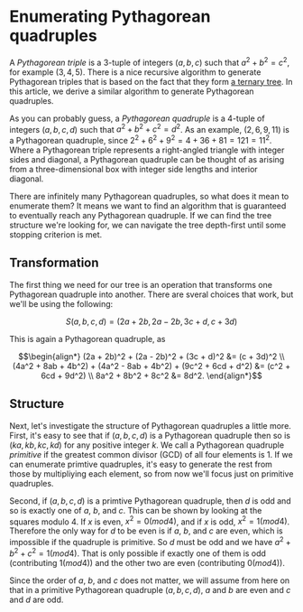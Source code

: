 # Enumerating Pythagorean quadruples

A <i>Pythagorean triple</i> is a 3-tuple of integers $(a, b, c)$ such that $a^2 + b^2 = c^2$, for example $(3, 4, 5)$. There is a nice recursive algorithm to generate Pythagorean triples that is based on the fact that they form [a ternary tree](https://en.wikipedia.org/wiki/Tree_of_primitive_Pythagorean_triples). In this article, we derive a similar algorithm to generate Pythagorean quadruples.

As you can probably guess, a <i>Pythagorean quadruple</i> is a 4-tuple of integers $(a, b, c, d)$ such that $a^2 + b^2 + c^2 = d^2$. As an example, $(2, 6, 9, 11)$ is a Pythagorean quadruple, since $2^2 + 6^2 + 9^2 = 4 + 36 + 81 = 121 = 11^2$. Where a Pythagorean triple represents a right-angled triangle with integer sides and diagonal, a Pythagorean quadruple can be thought of as arising from a three-dimensional box with integer side lengths and interior diagonal.

There are infinitely many Pythagorean quadruples, so what does it mean to enumerate them? It means we want to find an algorithm that is guaranteed to eventually reach any Pythagorean quadruple. If we can find the tree structure we're looking for, we can navigate the tree depth-first until some stopping criterion is met.

## Transformation

The first thing we need for our tree is an operation that transforms one Pythagorean quadruple into another. There are sveral choices that work, but we'll be using the following:

```math
S(a, b, c, d) = (2a + 2b, 2a - 2b, 3c + d, c + 3d)
```

This is again a Pythagorean quadruple, as

```math
\begin{align*} 
  (2a + 2b)^2 + (2a - 2b)^2 + (3c + d)^2 &= (c + 3d)^2 \\
  (4a^2 + 8ab + 4b^2) + (4a^2 - 8ab + 4b^2) + (9c^2 + 6cd + d^2) &= (c^2 + 6cd + 9d^2) \\
  8a^2 + 8b^2 + 8c^2 &= 8d^2.
\end{align*}
```

## Structure

Next, let's investigate the structure of Pythagorean quadruples a little more. First, it's easy to see that if $(a, b, c, d)$ is a Pythagorean quadruple then so is $(ka, kb, kc, kd)$ for any positive integer $k$. We call a Pythagorean quadruple <i>primitive</i> if the greatest common divisor (GCD) of all four elements is 1. If we can enumerate primtive quadruples, it's easy to generate the rest from those by multipliying each element, so from now we'll focus just on primitive quadruples.

Second, if $(a, b, c, d)$ is a primtive Pythagorean quadruple, then $d$ is odd and so is exactly one of $a$, $b$, and $c$. This can be shown by looking at the squares modulo 4. If $x$ is even, $x^2 = 0 (mod 4)$, and if $x$ is odd, $x^2 = 1 (mod 4)$. Therefore the only way for $d$ to be even is if $a$, $b$, and $c$ are even, which is impossible if the quadruple is primitive. So $d$ must be odd and we have $a^2 + b^2 + c^2 = 1 (mod 4)$. That is only possible if exactly one of them is odd (contributing $1 (mod 4)$) and the other two are even (contributing $0 (mod 4)$).

Since the order of $a$, $b$, and $c$ does not matter, we will assume from here on that in a primitive Pythagorean quadruple $(a, b, c, d)$, $a$ and $b$ are even and $c$ and $d$ are odd.

